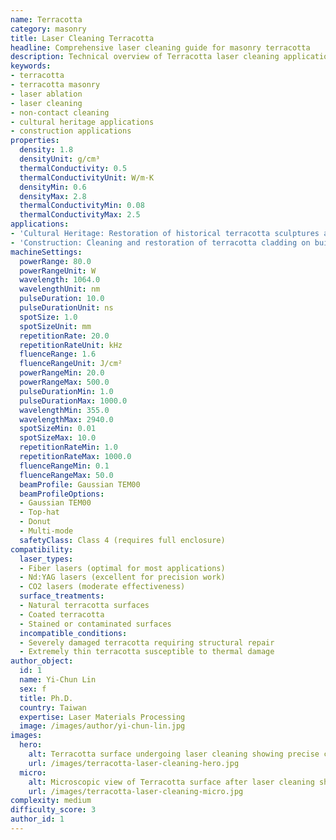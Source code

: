 ```yaml
---
name: Terracotta
category: masonry
title: Laser Cleaning Terracotta
headline: Comprehensive laser cleaning guide for masonry terracotta
description: Technical overview of Terracotta laser cleaning applications and parameters
keywords:
- terracotta
- terracotta masonry
- laser ablation
- laser cleaning
- non-contact cleaning
- cultural heritage applications
- construction applications
properties:
  density: 1.8
  densityUnit: g/cm³
  thermalConductivity: 0.5
  thermalConductivityUnit: W/m·K
  densityMin: 0.6
  densityMax: 2.8
  thermalConductivityMin: 0.08
  thermalConductivityMax: 2.5
applications:
- 'Cultural Heritage: Restoration of historical terracotta sculptures and facades'
- 'Construction: Cleaning and restoration of terracotta cladding on buildings'
machineSettings:
  powerRange: 80.0
  powerRangeUnit: W
  wavelength: 1064.0
  wavelengthUnit: nm
  pulseDuration: 10.0
  pulseDurationUnit: ns
  spotSize: 1.0
  spotSizeUnit: mm
  repetitionRate: 20.0
  repetitionRateUnit: kHz
  fluenceRange: 1.6
  fluenceRangeUnit: J/cm²
  powerRangeMin: 20.0
  powerRangeMax: 500.0
  pulseDurationMin: 1.0
  pulseDurationMax: 1000.0
  wavelengthMin: 355.0
  wavelengthMax: 2940.0
  spotSizeMin: 0.01
  spotSizeMax: 10.0
  repetitionRateMin: 1.0
  repetitionRateMax: 1000.0
  fluenceRangeMin: 0.1
  fluenceRangeMax: 50.0
  beamProfile: Gaussian TEM00
  beamProfileOptions:
  - Gaussian TEM00
  - Top-hat
  - Donut
  - Multi-mode
  safetyClass: Class 4 (requires full enclosure)
compatibility:
  laser_types:
  - Fiber lasers (optimal for most applications)
  - Nd:YAG lasers (excellent for precision work)
  - CO2 lasers (moderate effectiveness)
  surface_treatments:
  - Natural terracotta surfaces
  - Coated terracotta
  - Stained or contaminated surfaces
  incompatible_conditions:
  - Severely damaged terracotta requiring structural repair
  - Extremely thin terracotta susceptible to thermal damage
author_object:
  id: 1
  name: Yi-Chun Lin
  sex: f
  title: Ph.D.
  country: Taiwan
  expertise: Laser Materials Processing
  image: /images/author/yi-chun-lin.jpg
images:
  hero:
    alt: Terracotta surface undergoing laser cleaning showing precise contamination removal
    url: /images/terracotta-laser-cleaning-hero.jpg
  micro:
    alt: Microscopic view of Terracotta surface after laser cleaning showing detailed surface structure
    url: /images/terracotta-laser-cleaning-micro.jpg
complexity: medium
difficulty_score: 3
author_id: 1
---
```

